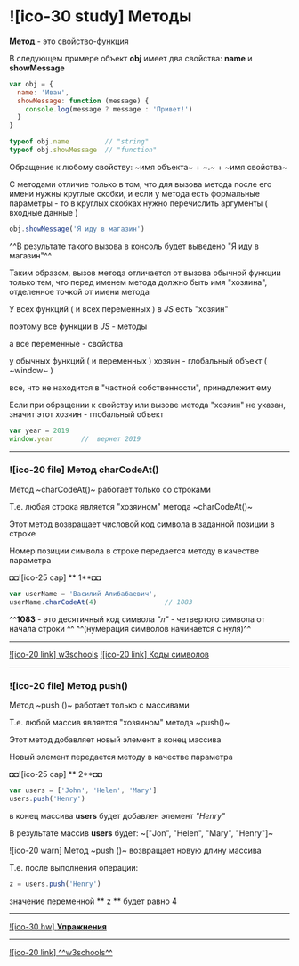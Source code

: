 # ![ico-30 study] Методы

**Метод** - это свойство-функция

В следующем примере объект  **obj**  имеет два свойства:  **name**  и  **showMessage**

~~~js
var obj = {
  name: 'Иван',
  showMessage: function (message) {
    console.log(message ? message : 'Привет!')
  }
}
~~~

~~~js
typeof obj.name         // "string"
typeof obj.showMessage  // "function"
~~~

Обращение к любому свойству: ~имя объекта~ + ~.~ + ~имя свойства~

С методами отличие только в том, что для вызова метода после его имени нужны круглые скобки, и если у метода есть формальные параметры - то в круглых скобках нужно перечислить аргументы ( входные данные )

~~~js
obj.showMessage('Я иду в магазин')
~~~

^^В результате такого вызова в консоль будет выведено  "Я иду в магазин"^^

Таким образом, вызов метода отличается от вызова обычной функции только тем, что перед именем метода должно быть имя "хозяина", отделенное точкой от имени метода

У всех функций ( и всех переменных ) в _JS_ есть "хозяин"

поэтому все функции в _JS_ - методы

а все переменные - свойства

у обычных функций ( и переменных ) хозяин - глобальный объект ( ~window~ )

все, что не находится в "частной собственности", принадлежит ему

Если при обращении к свойству или вызове метода "хозяин" не указан, значит этот хозяин - глобальный объект

~~~js
var year = 2019
window.year       //  вернет 2019
~~~

_________________________________________________________

### ![ico-20 file] Метод charCodeAt()

Метод ~charCodeAt()~ работает только со строками

Т.е. любая строка является "хозяином" метода ~charCodeAt()~

Этот метод возвращает числовой код символа в заданной позиции в строке

Номер позиции символа в строке передается методу в качестве параметра

◘◘![ico-25 cap] ** 1**◘◘

~~~js
var userName = 'Василий Алибабаевич',
userName.charCodeAt(4)                 // 1083
~~~

^^**1083** - это десятичный код символа *"л"* - четвертого символа от начала строки ^^
^^(нумерация символов начинается с нуля)^^

_________________________________________________________________________

[![ico-20 link] w3schools](https://www.w3schools.com/jsref/jsref_charCodeAt.asp)
[![ico-20 link] Коды символов](https://www.ascii.cl/htmlcodes.htm)

___________________________________________________________________________

### ![ico-20 file] Метод push()

Метод  ~push ()~  работает только с массивами

Т.е. любой массив является "хозяином" метода ~push()~

Этот метод добавляет новый элемент в конец массива

Новый элемент передается методу в качестве параметра

◘◘![ico-25 cap] ** 2**◘◘

~~~js
var users = ['John', 'Helen', 'Mary']
users.push('Henry')
~~~

в конец массива **users** будет добавлен элемент  *"Henry"*

В результате массив **users** будет:  ~["Jon", "Helen", "Mary", "Henry"]~

![ico-20 warn] Метод ~push ()~ возвращает новую длину массива

Т.е. после выполнения операции:

~~~js
z = users.push('Henry')
~~~

значение переменной ** z ** будет равно 4

______________________________

[![ico-30 hw] **Упражнения**](https://docs.google.com/forms/d/e/1FAIpQLSfhSiifjcwm7tLhcQftjAXByl-O93y3o31i91wAMr-uvi-MzQ/viewform)

_________________________________________________________________

[![ico-20 link] ^^w3schools^^](https://www.w3schools.com/jsref/jsref_push.asp)
